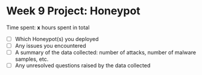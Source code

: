 # Week 9 Project: Honeypot

Time spent: **x** hours spent in total

  - [ ] Which Honeypot(s) you deployed
  - [ ] Any issues you encountered
  - [ ] A summary of the data collected: number of attacks, number of malware samples, etc.
  - [ ] Any unresolved questions raised by the data collected
